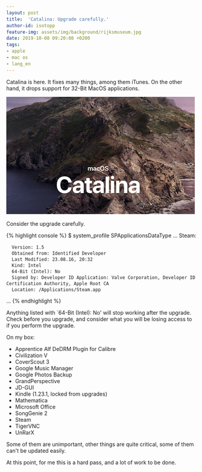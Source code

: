 ```yaml
---
layout: post
title:  'Catalina: Upgrade carefully.'
author-id: isotopp
feature-img: assets/img/background/rijksmuseum.jpg
date: 2019-10-08 09:20:08 +0200
tags:
- apple
- mac os
- lang_en
---
```

Catalina is here. It fixes many things, among them iTunes. On the other
hand, it drops support for 32-Bit MacOS applications.

![](/uploads/catalina.png)

Consider the upgrade carefully.

{% highlight console %}
$ system_profile SPApplicationsDataType
…
    Steam:

      Version: 1.5
      Obtained from: Identified Developer
      Last Modified: 23.08.16, 20:32
      Kind: Intel
      64-Bit (Intel): No
      Signed by: Developer ID Application: Valve Corporation, Developer ID Certification Authority, Apple Root CA
      Location: /Applications/Steam.app
…
{% endhighlight %}

Anything listed with `64-Bit (Intel): No' will stop working after the
upgrade. Check before you upgrade, and consider what you will be losing
access to if you perform the upgrade.

On my box:
- Apprentice Alf DeDRM Plugin for Calibre
- Civilization V
- CoverScout 3
- Google Music Manager
- Google Photos Backup
- GrandPerspective
- JD-GUI
- Kindle (1.23.1, locked from upgrades)
- Mathematica
- Microsoft Office
- SongGenie 2
- Steam
- TigerVNC
- UnRarX

Some of them are unimportant, other things are quite critical, some of them
can't be updated easily.

At this point, for me this is a hard pass, and a lot of work to be done.

